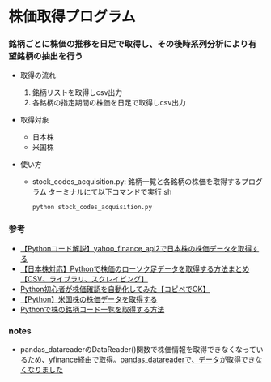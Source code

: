 # 株価取得プログラム
### 銘柄ごとに株価の推移を日足で取得し、その後時系列分析により有望銘柄の抽出を行う

- 取得の流れ
    1. 銘柄リストを取得しcsv出力
    2. 各銘柄の指定期間の株価を日足で取得しcsv出力

- 取得対象
    - 日本株
    - 米国株

- 使い方
    - stock_codes_acquisition.py: 銘柄一覧と各銘柄の株価を取得するプログラム
      ターミナルにて以下コマンドで実行
      sh
      ```
      python stock_codes_acquisition.py
      ```

### 参考
- [【Pythonコード解説】yahoo_finance_api2で日本株の株価データを取得する](https://myfrankblog.com/stock_price_with_yahoo_finance_api2/)
- [【日本株対応】Pythonで株価のローソク足データを取得する方法まとめ【CSV、ライブラリ、スクレイピング】](https://myfrankblog.com/how_to_get_stock_price_with_python/#i-5)
- [Python初心者が株価確認を自動化してみた【コピペでOK】](https://tetsulog2020.com/python-automation/)
- [【Python】米国株の株価データを取得する](https://non-dimension.com/get-usstock-data/#toc4)
- [Pythonで株の銘柄コード一覧を取得する方法](https://book-read-yoshi.hatenablog.com/entry/get_stock_codelist)

### notes
- pandas_datareaderのDataReader()関数で株価情報を取得できなくなっているため、yfinance経由で取得。[pandas_datareaderで、データが取得できなくなりました](https://teratail.com/questions/9q8zc5eccp9796)
